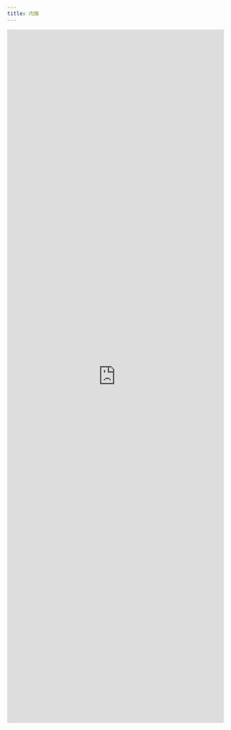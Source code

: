 ```yaml
---
title: 内推
---
```


<embed src="https://docs.google.com/forms/d/e/1FAIpQLSfke6mPjo_V1xk6AoqH35KhPtiqx5wk-hd1iWoDm-J4ITKUag/viewform?embedded=true" style="width:100%;height:1611px">

